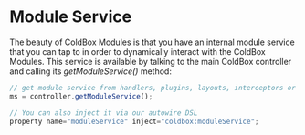 # Module Service

The beauty of ColdBox Modules is that you have an internal module service that you can tap to in order to dynamically interact with the ColdBox Modules. This service is available by talking to the main ColdBox controller and calling its *getModuleService()* method:

```js
// get module service from handlers, plugins, layouts, interceptors or views.
ms = controller.getModuleService();

// You can also inject it via our autowire DSL
property name="moduleService" inject="coldbox:moduleService";
```

